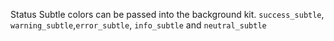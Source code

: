 Status Subtle colors can be passed into the background kit. `success_subtle`, `warning_subtle`,`error_subtle`, `info_subtle` and `neutral_subtle`